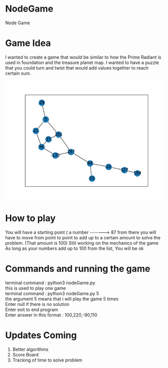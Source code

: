 # NodeGame
Node Game

# Game Idea
I wanted to create a game that would be similar to
how the Prime Radiant is used in foundation and the treasure planet map.
I wanted to have a puzzle that you could turn and twist that would add values
together to reach certain sum.

<img src='graph.png' >

# How to play
You will have a starting point ( a number -------> 87
from there you will have to move from point to point to add up to a 
certain amount to solve the problem. (That amount is 100)
Still working on the mechanics of the game
As long as your numbers add up to 100 from the list, You will be ok

# Commands and running the game
terminal command : python3 nodeGame.py <br>
this is used to play one game <br>
terminal command : python3 nodeGame.py 5 <br>
the argument 5 means that i will play the game 5 times <br>
Enter null if there is no solution <br>
Enter exit to end program <br>
Enter answer in this format : 100,220,-90,110 

# Updates Coming
1. Better algorithms 
2. Score Board
3. Tracking of time to solve problem
